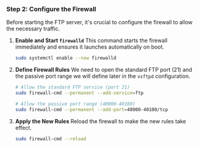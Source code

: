 ### Step 2: Configure the Firewall

Before starting the FTP server, it's crucial to configure the firewall to allow the necessary traffic.

1.  **Enable and Start `firewalld`**
    This command starts the firewall immediately and ensures it launches automatically on boot.

    ```bash
    sudo systemctl enable --now firewalld
    ```

2.  **Define Firewall Rules**
    We need to open the standard FTP port (21) and the passive port range we will define later in the `vsftpd` configuration.

    ```bash
    # Allow the standard FTP service (port 21)
    sudo firewall-cmd --permanent --add-service=ftp

    # Allow the passive port range (40000-40100)
    sudo firewall-cmd --permanent --add-port=40000-40100/tcp
    ```

3.  **Apply the New Rules**
    Reload the firewall to make the new rules take effect.

    ```bash
    sudo firewall-cmd --reload
    ```
